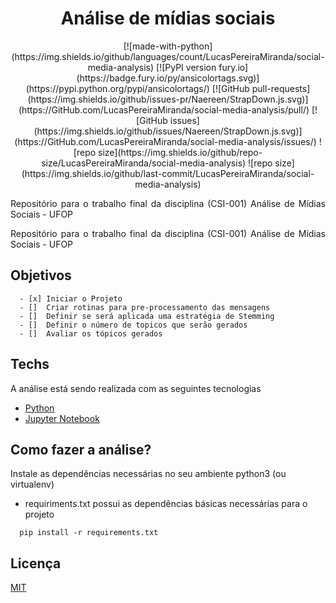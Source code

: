 
<h1 align="center"> Análise de mídias sociais </h1>

<p align="center">
  [![made-with-python](https://img.shields.io/github/languages/count/LucasPereiraMiranda/social-media-analysis)
  [![PyPI version fury.io](https://badge.fury.io/py/ansicolortags.svg)](https://pypi.python.org/pypi/ansicolortags/)
  [![GitHub pull-requests](https://img.shields.io/github/issues-pr/Naereen/StrapDown.js.svg)](https://GitHub.com/LucasPereiraMiranda/social-media-analysis/pull/)
  [![GitHub issues](https://img.shields.io/github/issues/Naereen/StrapDown.js.svg)](https://GitHub.com/LucasPereiraMiranda/social-media-analysis/issues/)  
  ![repo size](https://img.shields.io/github/repo-size/LucasPereiraMiranda/social-media-analysis)
  ![repo size](https://img.shields.io/github/last-commit/LucasPereiraMiranda/social-media-analysis)
</p>
<p align="justify"> Repositório para o trabalho final da disciplina (CSI-001) Análise de Mídias Sociais - UFOP </p>

<p align="justify"> Repositório para o trabalho final da disciplina (CSI-001) Análise de Mídias Sociais - UFOP </p>

## Objetivos
```
  - [x] Iniciar o Projeto
  - []  Criar rotinas para pre-processamento das mensagens
  - []  Definir se será aplicada uma estratégia de Stemming
  - []  Definir o número de topicos que serão gerados
  - []  Avaliar os tópicos gerados
```

## Techs

A análise está sendo realizada com as seguintes tecnologias

- [Python](https://www.python.org/)
- [Jupyter Notebook](https://jupyter.org/)

## Como fazer a análise?

Instale as dependências necessárias no seu ambiente python3 (ou virtualenv)

- requiriments.txt possui as dependências básicas necessárias para o projeto

```shell
  pip install -r requirements.txt
```

## Licença
[MIT](https://choosealicense.com/licenses/mit/)